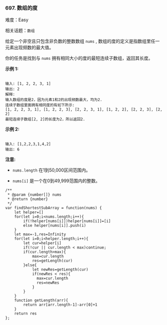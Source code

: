 ### 697. 数组的度

难度：Easy

相关话题：`数组`

给定一个非空且只包含非负数的整数数组 `nums` , 数组的度的定义是指数组里任一元素出现频数的最大值。



你的任务是找到与 `nums` 拥有相同大小的度的最短连续子数组，返回其长度。



**示例 1:** 



```

输入: [1, 2, 2, 3, 1]
输出: 2
解释: 
输入数组的度是2，因为元素1和2的出现频数最大，均为2.
连续子数组里面拥有相同度的有如下所示:
[1, 2, 2, 3, 1], [1, 2, 2, 3], [2, 2, 3, 1], [1, 2, 2], [2, 2, 3], [2, 2]
最短连续子数组[2, 2]的长度为2，所以返回2.
```


**示例 2:** 



```

输入: [1,2,2,3,1,4,2]
输出: 6
```


**注意:** 




* `nums.length` 在1到50,000区间范围内。

* `nums[i]` 是一个在0到49,999范围内的整数。




```
/**
 * @param {number[]} nums
 * @return {number}
 */
var findShortestSubArray = function(nums) {
    let helper=[]
    for(let i=0;i<nums.length;i++){
        if(!helper[nums[i]])helper[nums[i]]=[i]
        else helper[nums[i]].push(i)
    }
    let max=-1,res=Infinity
    for(let i=0;i<helper.length;i++){
        let cur=helper[i]
        if(!cur || cur.length < max)continue;
        if(cur.length>max){
            max=cur.length
            res=getLength(cur)
        }else{
            let newRes=getLength(cur)
            if(newRes < res){
              max=cur.length
              res=newRes
            }
        }
    }
    function getLength(arr){
        return arr[arr.length-1]-arr[0]+1
    }
    return res
};
```

